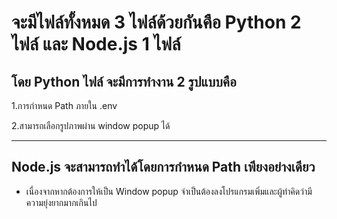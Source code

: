 # จะมีไฟล์ทั้งหมด 3 ไฟล์ด้วยกันคือ Python 2 ไฟล์ และ Node.js 1 ไฟล์
## โดย Python ไฟล์ จะมีการทำงาน 2 รูปแบบคือ
  1.การกำหนด Path ภายใน .env
  
  2.สามารถเลือกรูปภาพผ่าน window popup ได้
***
## Node.js จะสามารถทำได้โดยการกำหนด Path เพียงอย่างเดียว
  - เนื่องจากหากต้องการให้เป็น Window popup จำเป็นต้องลงโปรแกรมเพิ่มและผู้ทำคิดว่ามีความยุ่งยากมากเกินไป
